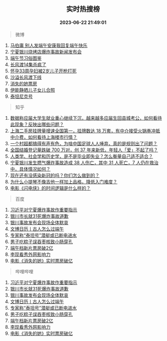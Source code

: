 <div align="center"><h2>实时热搜榜</h2><h4>2023-06-22 21:49:01</h4></div>

> 微博  

1. [马伯庸 别人发端午安康我回复端午快乐](https://s.weibo.com/weibo?q=%E9%A9%AC%E4%BC%AF%E5%BA%B8%20%E5%88%AB%E4%BA%BA%E5%8F%91%E7%AB%AF%E5%8D%88%E5%AE%89%E5%BA%B7%E6%88%91%E5%9B%9E%E5%A4%8D%E7%AB%AF%E5%8D%88%E5%BF%AB%E4%B9%90&t=31&band_rank=1&Refer=top)<br />
2. [宁夏银川烧烤店爆炸事故新闻发布会](https://s.weibo.com/weibo?q=%23%E5%AE%81%E5%A4%8F%E9%93%B6%E5%B7%9D%E7%83%A7%E7%83%A4%E5%BA%97%E7%88%86%E7%82%B8%E4%BA%8B%E6%95%85%E6%96%B0%E9%97%BB%E5%8F%91%E5%B8%83%E4%BC%9A%23&t=31&band_rank=2&Refer=top)<br />
3. [端午节习俗图鉴](https://s.weibo.com/weibo?q=%23%E7%AB%AF%E5%8D%88%E8%8A%82%E4%B9%A0%E4%BF%97%E5%9B%BE%E9%89%B4%23&t=31&band_rank=3&Refer=top)<br />
4. [长风渡14集杀疯了](https://s.weibo.com/weibo?q=%23%E9%95%BF%E9%A3%8E%E6%B8%A114%E9%9B%86%E6%9D%80%E7%96%AF%E4%BA%86%23&t=31&band_rank=4&Refer=top)<br />
5. [怀孕33周孕妇被2岁儿子开枪打死](https://s.weibo.com/weibo?q=%23%E6%80%80%E5%AD%9533%E5%91%A8%E5%AD%95%E5%A6%87%E8%A2%AB2%E5%B2%81%E5%84%BF%E5%AD%90%E5%BC%80%E6%9E%AA%E6%89%93%E6%AD%BB%23&t=31&band_rank=5&Refer=top)<br />
6. [沙溢长风渡下线](https://s.weibo.com/weibo?q=%23%E6%B2%99%E6%BA%A2%E9%95%BF%E9%A3%8E%E6%B8%A1%E4%B8%8B%E7%BA%BF%23&t=31&band_rank=6&Refer=top)<br />
7. [消失的她票房](https://s.weibo.com/weibo?q=%E6%B6%88%E5%A4%B1%E7%9A%84%E5%A5%B9%E7%A5%A8%E6%88%BF&t=31&band_rank=7&Refer=top)<br />
8. [伊能静晒儿子女儿合照](https://s.weibo.com/weibo?q=%23%E4%BC%8A%E8%83%BD%E9%9D%99%E6%99%92%E5%84%BF%E5%AD%90%E5%A5%B3%E5%84%BF%E5%90%88%E7%85%A7%23&t=31&band_rank=8&Refer=top)<br />
9. [泰坦尼克号](https://s.weibo.com/weibo?q=%E6%B3%B0%E5%9D%A6%E5%B0%BC%E5%85%8B%E5%8F%B7&t=31&band_rank=9&Refer=top)<br />

> 知乎  

1. [数据称应届大学生就业重心继续下沉，越来越多应届生回县城考公，如何看待此现象？反映出哪些问题？](https://www.zhihu.com/question/607781746)<br />
2. [上海二手房挂牌量增速全国第一，挂牌数达 18 万套，有中介接受火锅券冲抵中介费，如何看待上海楼市行情？](https://www.zhihu.com/question/607907674)<br />
3. [一个村超都搞得有声有色，为啥中国足球人人唾弃，真的是规则出了问题？](https://www.zhihu.com/question/606948461)<br />
4. [全国结婚登记量跌破 700 万对，创 37 年来新低，年轻人「爱」不起了吗？](https://www.zhihu.com/question/607996046)<br />
5. [人类学、社会学和历史学，是不是毕业即失业？怎么衡量自己适不适合？](https://www.zhihu.com/theater/113436)<br />
6. [宁夏银川发生燃气爆炸事故造成 38 人伤亡，其中 31 人死亡，7 人仍在救治中，具体情况如何？](https://www.zhihu.com/question/607961203)<br />
7. [现在还有没感染新冠的吗？你们怎么做到的？](https://www.zhihu.com/question/576527176)<br />
8. [为什么小提琴不像吉他一样加上品格，降低入门难度？](https://www.zhihu.com/question/308921367)<br />
9. [电影《闪电侠》的时间逻辑是什么样的？](https://www.zhihu.com/question/607279544)<br />

> 百度  

1. [习近平对宁夏爆炸事故作重要指示](https://www.baidu.com/s?wd=%E4%B9%A0%E8%BF%91%E5%B9%B3%E5%AF%B9%E5%AE%81%E5%A4%8F%E7%88%86%E7%82%B8%E4%BA%8B%E6%95%85%E4%BD%9C%E9%87%8D%E8%A6%81%E6%8C%87%E7%A4%BA&sa=fyb_news&rsv_dl=fyb_news)<br />
2. [银川市长就31死爆炸事故道歉](https://www.baidu.com/s?wd=%E9%93%B6%E5%B7%9D%E5%B8%82%E9%95%BF%E5%B0%B131%E6%AD%BB%E7%88%86%E7%82%B8%E4%BA%8B%E6%95%85%E9%81%93%E6%AD%89&sa=fyb_news&rsv_dl=fyb_news)<br />
3. [银川事故发布会现场全体默哀](https://www.baidu.com/s?wd=%E9%93%B6%E5%B7%9D%E4%BA%8B%E6%95%85%E5%8F%91%E5%B8%83%E4%BC%9A%E7%8E%B0%E5%9C%BA%E5%85%A8%E4%BD%93%E9%BB%98%E5%93%80&sa=fyb_news&rsv_dl=fyb_news)<br />
4. [文博日历丨古人怎么过端午](https://www.baidu.com/s?wd=%E6%96%87%E5%8D%9A%E6%97%A5%E5%8E%86%E4%B8%A8%E5%8F%A4%E4%BA%BA%E6%80%8E%E4%B9%88%E8%BF%87%E7%AB%AF%E5%8D%88&sa=fyb_news&rsv_dl=fyb_news)<br />
5. [专家称“泰坦号”潜艇或已断电进水](https://www.baidu.com/s?wd=%E4%B8%93%E5%AE%B6%E7%A7%B0%E2%80%9C%E6%B3%B0%E5%9D%A6%E5%8F%B7%E2%80%9D%E6%BD%9C%E8%89%87%E6%88%96%E5%B7%B2%E6%96%AD%E7%94%B5%E8%BF%9B%E6%B0%B4&sa=fyb_news&rsv_dl=fyb_news)<br />
6. [男子吃粽子误吞枣核致小肠穿孔](https://www.baidu.com/s?wd=%E7%94%B7%E5%AD%90%E5%90%83%E7%B2%BD%E5%AD%90%E8%AF%AF%E5%90%9E%E6%9E%A3%E6%A0%B8%E8%87%B4%E5%B0%8F%E8%82%A0%E7%A9%BF%E5%AD%94&sa=fyb_news&rsv_dl=fyb_news)<br />
7. [端午档新片票房破2亿](https://www.baidu.com/s?wd=%E7%AB%AF%E5%8D%88%E6%A1%A3%E6%96%B0%E7%89%87%E7%A5%A8%E6%88%BF%E7%A0%B42%E4%BA%BF&sa=fyb_news&rsv_dl=fyb_news)<br />
8. [李现看秀外网影响力](https://www.baidu.com/s?wd=%E6%9D%8E%E7%8E%B0%E7%9C%8B%E7%A7%80%E5%A4%96%E7%BD%91%E5%BD%B1%E5%93%8D%E5%8A%9B&sa=fyb_news&rsv_dl=fyb_news)<br />
9. [电影《消失的她》实时票房破亿](https://www.baidu.com/s?wd=%E7%94%B5%E5%BD%B1%E3%80%8A%E6%B6%88%E5%A4%B1%E7%9A%84%E5%A5%B9%E3%80%8B%E5%AE%9E%E6%97%B6%E7%A5%A8%E6%88%BF%E7%A0%B4%E4%BA%BF&sa=fyb_news&rsv_dl=fyb_news)<br />

> 哔哩哔哩  

1. [习近平对宁夏爆炸事故作重要指示](https://www.baidu.com/s?wd=%E4%B9%A0%E8%BF%91%E5%B9%B3%E5%AF%B9%E5%AE%81%E5%A4%8F%E7%88%86%E7%82%B8%E4%BA%8B%E6%95%85%E4%BD%9C%E9%87%8D%E8%A6%81%E6%8C%87%E7%A4%BA&sa=fyb_news&rsv_dl=fyb_news)<br />
2. [银川市长就31死爆炸事故道歉](https://www.baidu.com/s?wd=%E9%93%B6%E5%B7%9D%E5%B8%82%E9%95%BF%E5%B0%B131%E6%AD%BB%E7%88%86%E7%82%B8%E4%BA%8B%E6%95%85%E9%81%93%E6%AD%89&sa=fyb_news&rsv_dl=fyb_news)<br />
3. [银川事故发布会现场全体默哀](https://www.baidu.com/s?wd=%E9%93%B6%E5%B7%9D%E4%BA%8B%E6%95%85%E5%8F%91%E5%B8%83%E4%BC%9A%E7%8E%B0%E5%9C%BA%E5%85%A8%E4%BD%93%E9%BB%98%E5%93%80&sa=fyb_news&rsv_dl=fyb_news)<br />
4. [文博日历丨古人怎么过端午](https://www.baidu.com/s?wd=%E6%96%87%E5%8D%9A%E6%97%A5%E5%8E%86%E4%B8%A8%E5%8F%A4%E4%BA%BA%E6%80%8E%E4%B9%88%E8%BF%87%E7%AB%AF%E5%8D%88&sa=fyb_news&rsv_dl=fyb_news)<br />
5. [专家称“泰坦号”潜艇或已断电进水](https://www.baidu.com/s?wd=%E4%B8%93%E5%AE%B6%E7%A7%B0%E2%80%9C%E6%B3%B0%E5%9D%A6%E5%8F%B7%E2%80%9D%E6%BD%9C%E8%89%87%E6%88%96%E5%B7%B2%E6%96%AD%E7%94%B5%E8%BF%9B%E6%B0%B4&sa=fyb_news&rsv_dl=fyb_news)<br />
6. [男子吃粽子误吞枣核致小肠穿孔](https://www.baidu.com/s?wd=%E7%94%B7%E5%AD%90%E5%90%83%E7%B2%BD%E5%AD%90%E8%AF%AF%E5%90%9E%E6%9E%A3%E6%A0%B8%E8%87%B4%E5%B0%8F%E8%82%A0%E7%A9%BF%E5%AD%94&sa=fyb_news&rsv_dl=fyb_news)<br />
7. [端午档新片票房破2亿](https://www.baidu.com/s?wd=%E7%AB%AF%E5%8D%88%E6%A1%A3%E6%96%B0%E7%89%87%E7%A5%A8%E6%88%BF%E7%A0%B42%E4%BA%BF&sa=fyb_news&rsv_dl=fyb_news)<br />
8. [李现看秀外网影响力](https://www.baidu.com/s?wd=%E6%9D%8E%E7%8E%B0%E7%9C%8B%E7%A7%80%E5%A4%96%E7%BD%91%E5%BD%B1%E5%93%8D%E5%8A%9B&sa=fyb_news&rsv_dl=fyb_news)<br />
9. [电影《消失的她》实时票房破亿](https://www.baidu.com/s?wd=%E7%94%B5%E5%BD%B1%E3%80%8A%E6%B6%88%E5%A4%B1%E7%9A%84%E5%A5%B9%E3%80%8B%E5%AE%9E%E6%97%B6%E7%A5%A8%E6%88%BF%E7%A0%B4%E4%BA%BF&sa=fyb_news&rsv_dl=fyb_news)<br />
